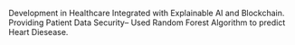 Development in Healthcare Integrated with Explainable AI and Blockchain.
Providing Patient Data Security– Used Random Forest Algorithm to predict Heart Diesease.
  
